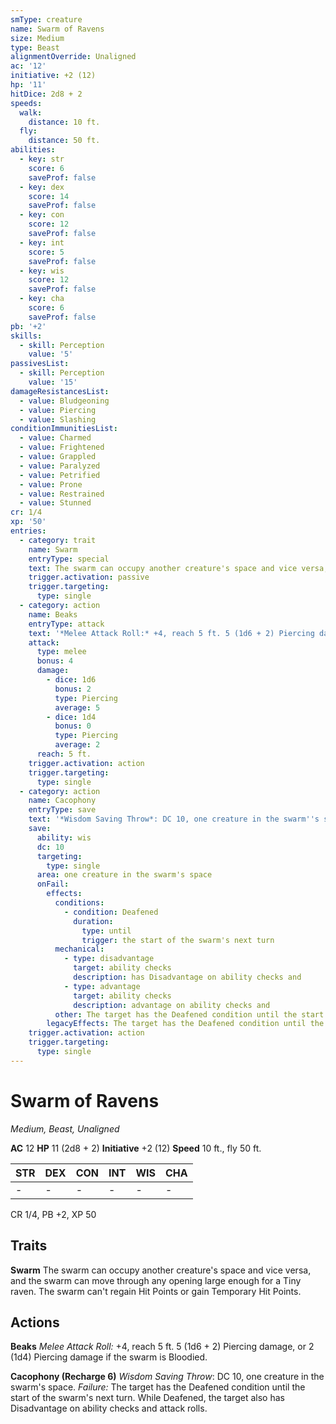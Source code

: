 ```yaml
---
smType: creature
name: Swarm of Ravens
size: Medium
type: Beast
alignmentOverride: Unaligned
ac: '12'
initiative: +2 (12)
hp: '11'
hitDice: 2d8 + 2
speeds:
  walk:
    distance: 10 ft.
  fly:
    distance: 50 ft.
abilities:
  - key: str
    score: 6
    saveProf: false
  - key: dex
    score: 14
    saveProf: false
  - key: con
    score: 12
    saveProf: false
  - key: int
    score: 5
    saveProf: false
  - key: wis
    score: 12
    saveProf: false
  - key: cha
    score: 6
    saveProf: false
pb: '+2'
skills:
  - skill: Perception
    value: '5'
passivesList:
  - skill: Perception
    value: '15'
damageResistancesList:
  - value: Bludgeoning
  - value: Piercing
  - value: Slashing
conditionImmunitiesList:
  - value: Charmed
  - value: Frightened
  - value: Grappled
  - value: Paralyzed
  - value: Petrified
  - value: Prone
  - value: Restrained
  - value: Stunned
cr: 1/4
xp: '50'
entries:
  - category: trait
    name: Swarm
    entryType: special
    text: The swarm can occupy another creature's space and vice versa, and the swarm can move through any opening large enough for a Tiny raven. The swarm can't regain Hit Points or gain Temporary Hit Points.
    trigger.activation: passive
    trigger.targeting:
      type: single
  - category: action
    name: Beaks
    entryType: attack
    text: '*Melee Attack Roll:* +4, reach 5 ft. 5 (1d6 + 2) Piercing damage, or 2 (1d4) Piercing damage if the swarm is Bloodied.'
    attack:
      type: melee
      bonus: 4
      damage:
        - dice: 1d6
          bonus: 2
          type: Piercing
          average: 5
        - dice: 1d4
          bonus: 0
          type: Piercing
          average: 2
      reach: 5 ft.
    trigger.activation: action
    trigger.targeting:
      type: single
  - category: action
    name: Cacophony
    entryType: save
    text: '*Wisdom Saving Throw*: DC 10, one creature in the swarm''s space. *Failure:*  The target has the Deafened condition until the start of the swarm''s next turn. While Deafened, the target also has Disadvantage on ability checks and attack rolls.'
    save:
      ability: wis
      dc: 10
      targeting:
        type: single
      area: one creature in the swarm's space
      onFail:
        effects:
          conditions:
            - condition: Deafened
              duration:
                type: until
                trigger: the start of the swarm's next turn
          mechanical:
            - type: disadvantage
              target: ability checks
              description: has Disadvantage on ability checks and
            - type: advantage
              target: ability checks
              description: advantage on ability checks and
          other: The target has the Deafened condition until the start of the swarm's next turn. While Deafened, the target also has Disadvantage on ability checks and attack rolls.
        legacyEffects: The target has the Deafened condition until the start of the swarm's next turn. While Deafened, the target also has Disadvantage on ability checks and attack rolls.
    trigger.activation: action
    trigger.targeting:
      type: single
---
```


# Swarm of Ravens
*Medium, Beast, Unaligned*

**AC** 12
**HP** 11 (2d8 + 2)
**Initiative** +2 (12)
**Speed** 10 ft., fly 50 ft.

| STR | DEX | CON | INT | WIS | CHA |
| --- | --- | --- | --- | --- | --- |
| - | - | - | - | - | - |

CR 1/4, PB +2, XP 50

## Traits

**Swarm**
The swarm can occupy another creature's space and vice versa, and the swarm can move through any opening large enough for a Tiny raven. The swarm can't regain Hit Points or gain Temporary Hit Points.

## Actions

**Beaks**
*Melee Attack Roll:* +4, reach 5 ft. 5 (1d6 + 2) Piercing damage, or 2 (1d4) Piercing damage if the swarm is Bloodied.

**Cacophony (Recharge 6)**
*Wisdom Saving Throw*: DC 10, one creature in the swarm's space. *Failure:*  The target has the Deafened condition until the start of the swarm's next turn. While Deafened, the target also has Disadvantage on ability checks and attack rolls.

